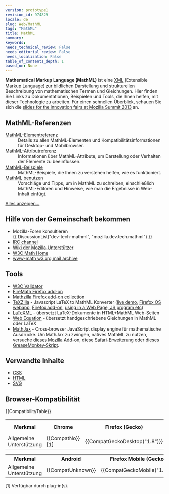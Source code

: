 ```yaml
---
version: prototype1
revision_id: 974829
locale: de
slug: Web/MathML
tags: "MathML"
title: MathML
summary: 
keywords: 
needs_technical_review: False
needs_editorial_review: False
needs_localization: False
table_of_contents_depth: 1
based_on: None
---
```

<p><strong>Mathematical Markup Language (MathML)</strong> ist eine&nbsp;<a href="/de/docs/XML" title="/en-US/docs/XML">XML</a> (Extensible Markup Language) zur bildlichen Darstellung und strukturellen Beschreibung von mathematischen Termen und Gleichungen. Hier finden Sie Links zu Dokumentationen, Beispielen und Tools, die Ihnen helfen, mit dieser Technologie zu arbeiten. Für einen schnellen Überblick, schauen Sie sich die <a href="http://fred-wang.github.io/MozSummitMathML/index.html">slides for the innovation fairs at Mozilla Summit 2013</a> an.</p>

<div class="row topicpage-table">
<div class="section">
<h2 id="MathML-Referenzen">MathML-Referenzen</h2>

<dl>
 <dt><a href="/de/docs/Web/MathML/Element" title="/en-US/docs/Web/MathML/Element">MathML-Elementreferenz</a></dt>
 <dd>Details zu allen MathML-Elementen und Kompatibilitätsinformationen für Desktop- und Mobilbrowser.</dd>
 <dt><a href="/de/docs/Web/MathML/Attribute" title="/en-US/docs/Web/MathML/Attribute">MathML-Attributreferenz</a></dt>
 <dd>Informationen über MathML-Attribute, um Darstellung oder Verhalten der Elemente zu beeinflussen.</dd>
 <dt><a href="/de/docs/Web/MathML/Examples" title="/en-US/docs/Web/MathML/Examples">MathML-Beispiele</a></dt>
 <dd>MathML-Beispiele, die Ihnen zu verstehen helfen, wie es funktioniert.</dd>
 <dt><a href="/de/docs/Web/MathML/Authoring">MathML benutzen</a></dt>
 <dd>Vorschläge und Tipps, um in MathML zu schreiben, einschließlich MathML-Editoren und Hinweise, wie man die Ergebnisse in Web-Inhalt einfügt.</dd>
</dl>

<p><a href="/de/docs/tag/MathML" title="/en-US/docs/tag/CSS">Alles anzeigen...</a></p>
</div>

<div class="section">
<h2 id="Hilfe_von_der_Gemeinschaft_bekommen">Hilfe von der Gemeinschaft bekommen</h2>

<ul>
 <li>Mozilla-Foren konsultieren<br />
  {{ DiscussionList("dev-tech-mathml", "mozilla.dev.tech.mathml") }}</li>
 <li><a class="link-irc" href="irc://irc.mozilla.org/%23mathml" rel="external" target="_blank" title="irc://irc.mozilla.org/%23mathml">IRC channel</a></li>
 <li><a class="link-https" href="https://wiki.mozilla.org/MathML:Home_Page">Wiki der Mozilla-Unterstützer</a></li>
 <li><a href="http://www.w3.org/Math/" title="http://www.w3.org/Math/">W3C Math Home</a></li>
 <li><a href="http://lists.w3.org/Archives/Public/www-math/" title="http://lists.w3.org/Archives/Public/www-math/">www-math w3.org mail archive</a></li>
</ul>

<h2 id="Tools">Tools</h2>

<ul>
 <li><a class="external" href="http://validator.w3.org">W3C Validator</a></li>
 <li><a class="link-https" href="https://addons.mozilla.org/de/firefox/addon/8969/">FireMath Firefox add-on</a></li>
 <li><a href="https://addons.mozilla.org/firefox/collections/fred_wang/mathzilla/" title="https://addons.mozilla.org/firefox/collections/fred_wang/mathzilla/">Mathzilla Firefox add-on collection</a></li>
 <li><a href="https://github.com/fred-wang/TeXZilla">TeXZilla</a> - Javascript LaTeX to MathML Konverter (<a href="http://fred-wang.github.io/TeXZilla/">live demo</a>, <a href="http://r-gaia-cs.github.io/TeXZilla-webapp/">Firefox OS webapp</a>, <a href="https://addons.mozilla.org/en-US/firefox/addon/texzilla/">Firefox add-on</a>, <a href="https://github.com/fred-wang/TeXZilla/wiki/Using-TeXZilla">using in a Web Page, JS program etc</a>)</li>
 <li><a href="http://dlmf.nist.gov/LaTeXML/" title="http://dlmf.nist.gov/LaTeXML/">LaTeXML</a> - übersetzt LaTeX-Dokumente in HTML+MathML Web-Seiten</li>
 <li><a href="http://webdemo.visionobjects.com/home.html#equation" title="http://webdemo.visionobjects.com/equation.html">Web Equation</a> - übersetzt handgeschriebene Gleichungen in MathML oder LaTeX</li>
 <li><a href="http://www.mathjax.org/" title="http://www.mathjax.org/">MathJax</a> - Cross-browser JavaScript display engine für mathematische Ausdrücke. Um MathJax zu zwingen, natives MathML zu nutzen, versuche <a href="https://addons.mozilla.org/en-US/firefox/addon/mathjax-native-mathml/">dieses Mozilla Add-on</a>, diese <a href="http://fred-wang.github.io/mathjax-native-mathml-safari/mathjax-native-mathml.safariextz">Safari-Erweiterung</a> oder dieses <a href="https://openuserjs.org/scripts/fred.wang/MathJax_Native_MathML/">GreaseMonkey-Skript</a>.</li>
</ul>

<h2 id="Verwandte_Inhalte">Verwandte Inhalte</h2>

<ul>
 <li><a href="/de/docs/Web/CSS" title="/en-US/docs/Web/CSS">CSS</a></li>
 <li><a href="/de/docs/Web/HTML" title="/en-US/docs/Web/HTML">HTML</a></li>
 <li><a href="/de/docs/Web/SVG" title="/en-US/docs/Web/SVG">SVG</a></li>
</ul>
</div>
</div>

<h2 id="Browser-Kompatibilität">Browser-Kompatibilität</h2>

<p>{{CompatibilityTable}}</p>

<div id="compat-desktop">
<table class="compat-table">
 <tbody>
  <tr>
   <th>Merkmal</th>
   <th>Chrome</th>
   <th>Firefox (Gecko)</th>
   <th>Internet Explorer</th>
   <th>Opera</th>
   <th>Safari</th>
  </tr>
  <tr>
   <td>Allgemeine Unterstützung</td>
   <td>{{CompatNo}} [1]</td>
   <td>{{CompatGeckoDesktop("1.8")}}</td>
   <td>{{CompatNo}} [1]</td>
   <td>{{CompatUnknown}}</td>
   <td>{{CompatUnknown}}</td>
  </tr>
 </tbody>
</table>
</div>

<div id="compat-mobile">
<table class="compat-table">
 <tbody>
  <tr>
   <th>Merkmal</th>
   <th>Android</th>
   <th>Firefox Mobile (Gecko)</th>
   <th>IE Mobile</th>
   <th>Opera Mobile</th>
   <th>Safari Mobile</th>
  </tr>
  <tr>
   <td>Allgemeine Unterstützung</td>
   <td>{{CompatUnknown}}</td>
   <td>{{CompatGeckoMobile("1.8")}}</td>
   <td>{{CompatUnknown}}</td>
   <td>{{CompatUnknown}}</td>
   <td>{{CompatUnknown}}</td>
  </tr>
 </tbody>
</table>
</div>

<p>[1] Verfügbar durch plug-in(s).</p>

